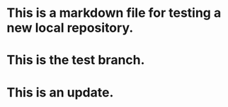 # This is a markdown file for testing a new local repository.

# This is the test branch.

# This is an update.